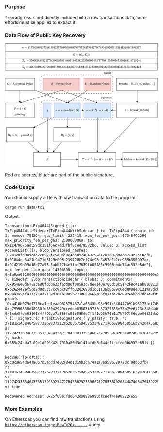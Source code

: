 ### Purpose

`from` adgress is not directly included into a raw transactions data, some efforts must be applied to extract it.

### Data Flow of Public Key Recovery

![Cat](img/decode-Page-2.drawio.png)


Red are secrets, blues are part of the public signature. 



### Code Usage

You should supply a file with raw transaction data to the program:

```
cargo run data/tx1
```


Output: 

```
Transaction: Eip4844(Signed { tx: TxEip4844WithSidecar(TxEip4844WithSidecar { tx: TxEip4844 { chain_id: 1, nonce: 751394, gas_limit: 222415, max_fee_per_gas: 67345492250, max_priority_fee_per_gas: 2100000000, to: 0x1c479675ad559dc151f6ec7ed3fbf8cee79582b6, value: 0, access_list: AccessList([]), blob_versioned_hashes: [0x0170fd889ada2c0970fc5d8d90c4aa0974843e97d42b7d32d9ada74323ae0efb, 0x01844ee3a27c9471d5129e095f239720b7ef74e95c8457e1a2ce9556355997ae, 0x014219b99df8b77a55d5abb1704e3fbf7639fb05185c9906bb4e74ac532e8dd7], max_fee_per_blob_gas: 14300590, input: 0x3e5aa08200000000000000000000000000000000000000000000000000000000000c3f3000000000000000000000000000000000000000000000000000000000001c3e53000000000000000000000000e64a54e2533fd126c2e452c5fab544d80e2e4eb50000000000000000000000000000000000000000000000000000000010804c900000000000000000000000000000000000000000000000000000000010804e64 }, sidecar: BlobTransactionSidecar { blobs: 3, commitments: [0x9546e0d678aca80fdbba23f65d00f005e3c7dee140e706dc0c5142b9c41ab810821a6c296974fa31d721701c97afbadf, 0xb262442ef5dd2d0d5c37cc9bc82ffb3202693d1d61136b8b99c6ed888de31219a8dcb7897e6b4308bfa939f48468948e, 0x84a3a54fe7a3719d2109d701b2885b2778658a62466f071b428c882eabbd2dba49f0fd2a72eb3de7d229cc312b67d4f6], proofs: [0xa410b079d1770ca1ee1eaa932575487a1a6343ba98e991c340447b91b93173fdf7d97447d33e328f7c2cc6db06687d62, 0xa79990838d78980fd35042949dceddb83803f9733e87327856e75b79e6f23c318d4d0daf616b386b228ebc56207853ac, 0x8cde8fde63501c4ff92ba7a58bfc55b585dd7f1f1e93b76b1a7b707386dae86225da2ad68b038002318ef7ae56befdb0] } }), signature: PrimitiveSignature { y_parity: true, r: 27181614584045877226283721296203675045753348271766829845051632420475682249845, s: 11274233634643535130239234777043382325596623270538702034487403476439225957524 }, hash: 0x355c24cda7b09e1d202d42c7930a86d3d141bfdb8b644c1fdcfcd0b8932e65f5 })


keccak(rlp(data)): 0xc0c0654d64aa057b5addd7e82d84d1d19b3ca74a1a8aa58652972dc79db63fbb
r: 27181614584045877226283721296203675045753348271766829845051632420475682249845
s: 11274233634643535130239234777043382325596623270538702034487403476439225957524
v: true

Recovered Address: 0x25f08b1fd0642db8986996dfceef4ae90272ce55
```




### More Examples

On Etherscan you can find raw transactions using [`https://etherscan.io/getRawTx?0x......`](https://etherscan.io/getRawTx?tx=0x316e2542eb4917841f90b1b1a396233340f83293db14945e273d0d63a7662f35) query